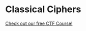 # Classical Ciphers

[Check out our free CTF Course!](https://academy.hoppersroppers.org/mod/page/view.php?id=608) 

